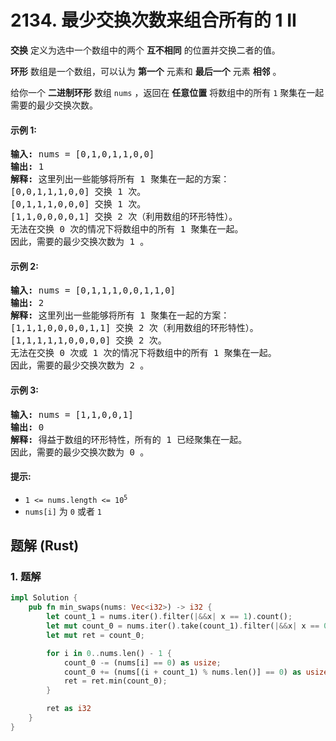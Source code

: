 # 2134. 最少交换次数来组合所有的 1 II
**交换** 定义为选中一个数组中的两个 **互不相同** 的位置并交换二者的值。

**环形** 数组是一个数组，可以认为 **第一个** 元素和 **最后一个** 元素 **相邻** 。

给你一个 **二进制环形** 数组 `nums` ，返回在 **任意位置** 将数组中的所有 `1` 聚集在一起需要的最少交换次数。

#### 示例 1:
<pre>
<strong>输入:</strong> nums = [0,1,0,1,1,0,0]
<strong>输出:</strong> 1
<strong>解释:</strong> 这里列出一些能够将所有 1 聚集在一起的方案：
[0,0,1,1,1,0,0] 交换 1 次。
[0,1,1,1,0,0,0] 交换 1 次。
[1,1,0,0,0,0,1] 交换 2 次（利用数组的环形特性）。
无法在交换 0 次的情况下将数组中的所有 1 聚集在一起。
因此，需要的最少交换次数为 1 。
</pre>

#### 示例 2:
<pre>
<strong>输入:</strong> nums = [0,1,1,1,0,0,1,1,0]
<strong>输出:</strong> 2
<strong>解释:</strong> 这里列出一些能够将所有 1 聚集在一起的方案：
[1,1,1,0,0,0,0,1,1] 交换 2 次（利用数组的环形特性）。
[1,1,1,1,1,0,0,0,0] 交换 2 次。
无法在交换 0 次或 1 次的情况下将数组中的所有 1 聚集在一起。
因此，需要的最少交换次数为 2 。
</pre>

#### 示例 3:
<pre>
<strong>输入:</strong> nums = [1,1,0,0,1]
<strong>输出:</strong> 0
<strong>解释:</strong> 得益于数组的环形特性，所有的 1 已经聚集在一起。
因此，需要的最少交换次数为 0 。
</pre>

#### 提示:
* <code>1 <= nums.length <= 10<sup>5</sup></code>
* `nums[i]` 为 `0` 或者 `1`

## 题解 (Rust)

### 1. 题解
```Rust
impl Solution {
    pub fn min_swaps(nums: Vec<i32>) -> i32 {
        let count_1 = nums.iter().filter(|&&x| x == 1).count();
        let mut count_0 = nums.iter().take(count_1).filter(|&&x| x == 0).count();
        let mut ret = count_0;

        for i in 0..nums.len() - 1 {
            count_0 -= (nums[i] == 0) as usize;
            count_0 += (nums[(i + count_1) % nums.len()] == 0) as usize;
            ret = ret.min(count_0);
        }

        ret as i32
    }
}
```
